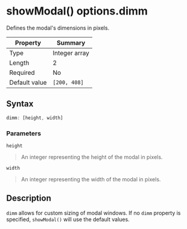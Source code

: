 # showModal() options.dimm
Defines the modal's dimensions in pixels.

| Property | Summary |
| --- | --- |
| Type | Integer array |
| Length | 2 |
| Required | No |
| Default value | `[200, 408]` |

## Syntax
```javascript
dimm: [height, width]
```
### Parameters
`height`
> An integer representing the height of the modal in pixels.

`width`
> An integer representing the width of the modal in pixels.

## Description
`dimm` allows for custom sizing of modal windows. If no `dimm` property is specified, `showModal()` will use the default values.
